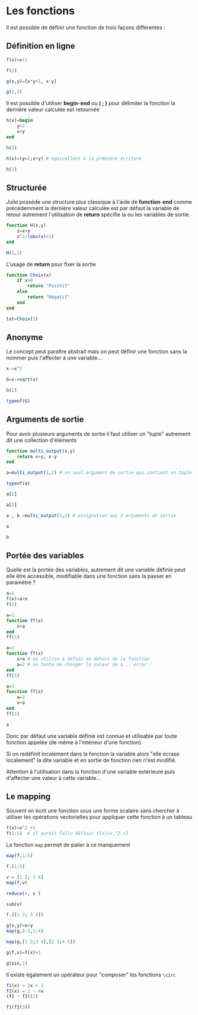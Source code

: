 # Les fonctions

Il est possible de définir une fonction de trois façons différentes :

## Définition en ligne

```julia
f(x)=x+1
```

```julia
f(2)
```

```julia
g(x,y)=[x*y+1, x-y]
```

```julia
g(1,2)
```

Il est possible d'utiliser **begin**-**end** ou **( ; )** pour délimiter la fonction la dernière valeur calculée est retournée

```julia
h(x)=begin
    y=2
    x+y
end
```

```julia
h(3)
```

```julia
h(x)=(y=2;x+y) # equivallent à la première écriture
```

```julia
h(3)
```

## Structurée

*Julia* possède une structure plus classique à l'aide de **function**-**end** comme précédemment la dernière valeur calculée est par défaut la variable de retour autrement l'utilisation de **return** spécifie la ou les variables de sortie. 

```julia
function H(x,y)
    z=x+y
    z^2/(abs(x)+1)
end
```

```julia
H(1,2)
```

L'usage de **return** pour fixer la sortie 

```julia
function Choix(x)
    if x>0
        return "Positif"
    else
        return "Négatif"
    end
end
```

```julia
txt=Choix(3)
```

## Anonyme

Le concept peut paraître abstrait mais on peut définir une fonction sans la nommer puis l'affecter à une variable...

```julia
x->x^2
```

```julia
G=x->sqrt(x)
```

```julia
G(1)
```

```julia
typeof(G)
```

## Arguments de sortie

Pour avoir plusieurs arguments de sortie il faut utiliser un "tuple" autrement dit une collection d'éléments

```julia
function multi_output(x,y)
    return x+y, x-y
end
```

```julia
a=multi_output(1,2) # un seul argument de sortie qui contient un tuple
```

```julia
typeof(a)
```

```julia
a[1]
```

```julia
a[2]
```

```julia
a , b =multi_output(1,2) # assignation aux 2 arguments de sortie
```

```julia
a
```

```julia
b
```

## Portée des variables 

Quelle est la portée des variables, autrement dit une variable définie peut elle être accessible, modifiable dans une fonction sans la passer en paramètre ?

```julia
a=1
f(x)=a+x
f(1)
```

```julia
a=1
function ff(x)
    x+a
end
ff(1)
```

```julia
a=1
function ff(x)
    x+a # on utilise a défini en dehors de la fonction
    a=2 # on tente de changer la valeur de a... error !
end
ff(1)
```

```julia
a=1
function ff(x)
    a=2
    x+a
end
ff(1)
```

```julia
a
```

Donc par défaut une variable définie est connue et utilisable par toute fonction appelée (de même à l'intérieur d'une fonction).

Si on redéfinit localement dans la fonction la variable alors "elle écrase localement" la dite variable et en sortie de fonction rien n'est modifié.

Attention à l'utilisation dans la fonction d'une variable extérieure puis d'affecter une valeur à cette variable...




## Le mapping

Souvent on écrit une fonction sous une forme scalaire sans chercher à utiliser les opérations vectorielles pour appliquer cette fonction à un tableau

```julia
f(x)=x^2 +1
f(1:5)  # il aurait fallu définir f(x)=x.^2.+1
```

La fonction <code>map</code> permet de palier à ce manquement

```julia
map(f,1:5)
```

```julia
f.(1:5)
```

```julia
v = [1 2; 3 4]
map(f,v)
```

```julia
reduce(+, v )
```

```julia
sum(v)
```

```julia
f.([1 2; 3 4])
```

```julia
g(x,y)=x+y
map(g,0:3,1:4)
```

```julia
map(g,[1 2;3 4],[2 3;4 5])
```

```julia
g(f,x)=f(x)+1
```

```julia
g(sin,1)
```

Il existe également un opérateur pour "composer" les fonctions `\circ`

```julia
f1(x) = 2x + 1
f2(x) = 1 - 4x
(f1 ∘ f2)(3)
```

```julia
f1(f2(3))
```

```julia

```
